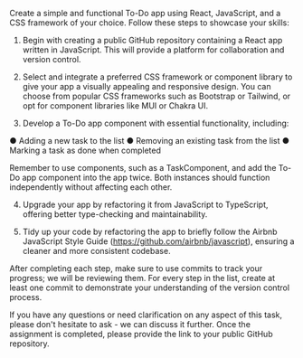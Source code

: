 Create a simple and functional To-Do app using React, JavaScript, and a CSS framework of your
choice. Follow these steps to showcase your skills:

1. Begin with creating a public GitHub repository containing a React app written in
JavaScript. This will provide a platform for collaboration and version control.

2. Select and integrate a preferred CSS framework or component library to give your app a
visually appealing and responsive design. You can choose from popular CSS frameworks
such as Bootstrap or Tailwind, or opt for component libraries like MUI or Chakra UI.

3. Develop a To-Do app component with essential functionality, including:

● Adding a new task to the list
● Removing an existing task from the list
● Marking a task as done when completed

Remember to use components, such as a TaskComponent, and add the To-Do app
component into the app twice. Both instances should function independently without
affecting each other.

4. Upgrade your app by refactoring it from JavaScript to TypeScript, offering better
type-checking and maintainability.

5. Tidy up your code by refactoring the app to briefly follow the Airbnb JavaScript Style
Guide (https://github.com/airbnb/javascript), ensuring a cleaner and more consistent
codebase.

After completing each step, make sure to use commits to track your progress; we will be
reviewing them. For every step in the list, create at least one commit to demonstrate your
understanding of the version control process.

If you have any questions or need clarification on any aspect of this task, please don't hesitate to
ask - we can discuss it further. Once the assignment is completed, please provide the link to your
public GitHub repository.